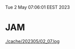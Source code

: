 Tue  2 May 07:06:01 EEST 2023
# JAM
<a href='./cache/202305/02_07.log'>./cache/202305/02_07.log</a>
